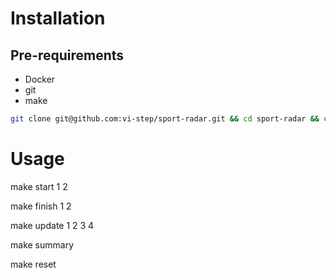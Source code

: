 # Installation

## Pre-requirements
- Docker
- git
- make

```bash
git clone git@github.com:vi-step/sport-radar.git && cd sport-radar && cp .env.example .env && make
```

# Usage

make start 1 2

make finish 1 2

make update 1 2 3 4

make summary

make reset

